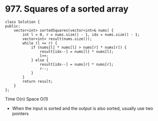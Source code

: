 # 977. Squares of a sorted array

```
class Solution {
public:
    vector<int> sortedSquares(vector<int>& nums) {
        int l = 0, r = nums.size() - 1, idx = nums.size() - 1;
        vector<int> result(nums.size());
        while (l <= r) {
            if (nums[l] * nums[l] > nums[r] * nums[r]) {
                result[idx--] = nums[l] * nums[l];
                l++;
            } else {
                result[idx--] = nums[r] * nums[r];
                r--;
            }
        }
        return result;
    }
};
```
Time O(n)
Space O(1)

* When the input is sorted and the output is also sorted, usually use two pointers
